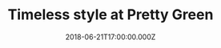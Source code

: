 ---
campaign-uuid: "c-833aac0d-56b9-4110-971a-9e5e7acb8a09"
type: "Offer"
category: "Fashion"
date: "2018-06-21T17:00:00.000Z"
end-date: "2019-02-20T23:59:00.000Z"
disable-form: false
is_promoted: false
has_entry_page: false
title: "Timeless style at Pretty Green"
competition-description: "<p>Since the birth of rock 'n' roll in the late 1950s, British\
  \ street culture has been influencing fashion and music worldwide. Pretty Green\
  \ has an authenticity borne of a deep understanding of that culture and the things\
  \ that make it relevant today.</p>\r\n<p>The brand unites people through a love\
  \ of music and fashion. Named after a track by The Jam, Pretty Green provides simple,\
  \ classic clothing with a modern twist.</p>\r\n<p>Check it out and don't miss out\
  \ their 20% extra off when you spend over £150!</p>"
banner-img: "https://assets.expresslyapp.com/asset-eb0a8962-a57b-4788-9123-531e4d2c0224.jpg"
logo-left-href: "https://www.prettygreen.com"
logo-left-image: "https://assets.expresslyapp.com/asset-e7a49928-dee2-457f-b60c-01e3ea9c7e04.jpg"
logo-left-title: "Pretty Green"
has-winner: false
---